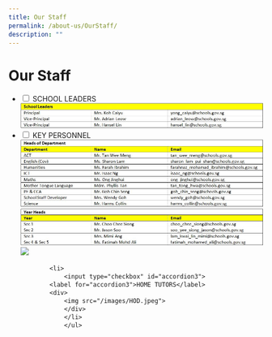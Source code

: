 ```yaml
---
title: Our Staff
permalink: /about-us/OurStaff/
description: ""
---
```

<h1>Our Staff</h1>
<ul class="jekyllcodex_accordion">
	<li>
		<input type="checkbox" id="accordion1">
		<label for="accordion1">SCHOOL LEADERS</label>
		<div>
			<img src="/images/SL.jpeg">
			</div>
			</li>
		<li>
			<input type="checkbox" id="accordion2">
			<label for="accordion2">KEY PERSONNEL</label>
			<div>
				<img src="/images/HOD.jpeg">
				<img src="/images/YH.jpeg">
				<img src="/images/SH.jpeg">
				</div>

			<li>
				<input type="checkbox" id="accordion3">
			<label for="accordion3">HOME TUTORS</label>
			<div>
				<img src="/images/HOD.jpeg">
				</div>
				</li>
				</ul>